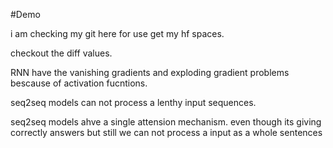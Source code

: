 #Demo

i am checking my git here for use get my hf spaces.


checkout the diff values.


RNN have the vanishing gradients and exploding gradient problems bescause of activation fucntions.

seq2seq models can not process a lenthy input sequences.

seq2seq models ahve a single attension mechanism.
even though its giving correctly answers but still we can not process a input as a whole sentences







